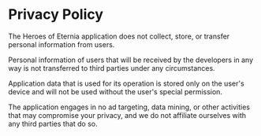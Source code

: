 <h1>Privacy Policy</h1>

The Heroes of Eternia application does not collect, store, or transfer personal information from users. 

Personal information of users that will be received by the developers in any way is not transferred to third parties under any circumstances.

Application data that is used for its operation is stored only on the user's device and will not be used without the user's special permission.

The application engages in no ad targeting, data mining, or other activities that may compromise your privacy, and we do not affiliate ourselves with any third parties that do so.
